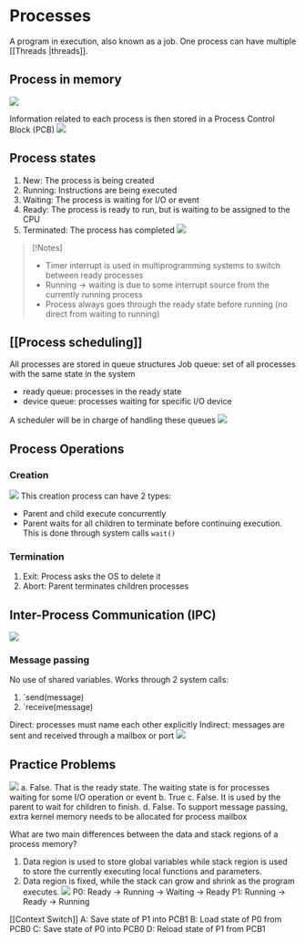 # Processes
A program in execution, also known as a job. One process can have multiple [[Threads |threads]].
## Process in memory
![](https://i.imgur.com/DnW6ijk.png)

Information related to each process is then stored in a Process Control Block (PCB)
![](https://i.imgur.com/K8z95Jd.png)
## Process states
1. New: The process is being created 
2. Running: Instructions are being executed 
3. Waiting: The process is waiting for I/O or event 
4. Ready: The process is ready to run, but is waiting to be assigned to the CPU 
5. Terminated: The process has completed
![](https://i.imgur.com/p6tLvdK.png)
> [!Notes]
> - Timer interrupt is used in multiprogramming systems to switch between ready processes
> - Running -> waiting is due to some interrupt source from the currently running process
> - Process always goes through the ready state before running (no direct from waiting to running)
## [[Process scheduling]]
All processes are stored in queue structures
Job queue: set of all processes with the same state in the system
- ready queue: processes in the ready state
- device queue: processes waiting for specific I/O device

A scheduler will be in charge of handling these queues
![](https://i.imgur.com/fjJLGsE.png)
## Process Operations
### Creation
![](https://i.imgur.com/Di9N9yE.png)
This creation process can have 2 types:
- Parent and child execute concurrently
- Parent waits for all children to terminate before continuing execution. This is done through system calls `wait()`
### Termination
1. Exit: Process asks the OS to delete it
2. Abort: Parent terminates children processes
## Inter-Process Communication (IPC)
![](https://i.imgur.com/sayPPYP.png)
### Message passing
No use of shared variables. 
Works through 2 system calls:
1. `send(message) 
2. `receive(message)

Direct: processes must name each other explicitly 
Indirect: messages are sent and received through a mailbox or port 
![](https://i.imgur.com/OZdrt4M.png)
## Practice Problems
![](https://i.imgur.com/MROpdFs.png)
a. False. That is the ready state. The waiting state is for processes waiting for some I/O operation or event 
b. True
c. False. It is used by the parent to wait for children to finish.
d. False. To support message passing, extra kernel memory needs to be allocated for process mailbox

What are two main differences between the data and stack regions of a process memory?
1. Data region is used to store global variables while stack region is used to store the currently executing local functions and parameters.
2. Data region is fixed, while the stack can grow and shrink as the program executes.
![](https://i.imgur.com/ObBUEZ0.png)
P0: Ready -> Running -> Waiting -> Ready
P1: Running -> Ready -> Running

[[Context Switch]]
A: Save state of P1 into PCB1
B: Load state of P0 from PCB0
C: Save state of P0 into PCB0
D: Reload state of P1 from PCB1